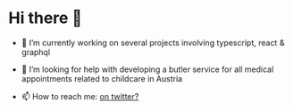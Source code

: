 # Hi there 👋

- 🔭 I’m currently working on several projects involving typescript, react & graphql
- 🤔 I’m looking for help with developing a butler service for all medical appointments related to childcare in Austria

- 📫 How to reach me: [on twitter?](https://twitter.com/cezarneaga)
